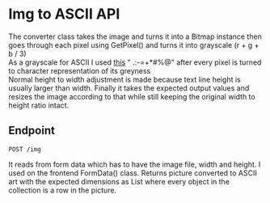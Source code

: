 # Img to ASCII API
The converter class takes the image and turns it into a Bitmap instance then goes through each pixel using GetPixel() and turns it into grayscale (r + g + b / 3) <br/>
As a grayscale for ASCII I used [this](http://paulbourke.net/dataformats/asciiart/) " .:-=+*#%@" after every pixel is turned to character representation of its greyness <br/> 
Normal height to width adjustment is made because text line height is usually larger than width. Finally it takes the expected output values and resizes the image according to that while still keeping the original width to height ratio intact.

## Endpoint

`POST /img`

It reads from form data which has to have the image file, width and height. I used on the frontend FormData() class.
Returns picture converted to ASCII art with the expected dimensions as List<string> where every object in the collection is a row in the picture.
